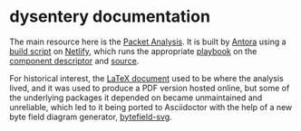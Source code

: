 # dysentery documentation

The main resource here is the [Packet
Analysis](https://djl-analysis.deepsymmetry.org/). It is built by
[Antora](https://antora.org) using a [build script](build.sh) on
[Netlify](https://netlify.com), which runs the appropriate
[playbook](netlify.yml) on the [component descriptor](antora.yml) and
[source](modules/ROOT).

For historical interest, the [LaTeX document](Analysis.tex) used to be
where the analysis lived, and it was used to produce a PDF version
hosted online, but some of the underlying packages it depended on
became unmaintained and unreliable, which led to it being ported to
Asciidoctor with the help of a new byte field diagram generator,
[bytefield-svg](https://github.com/Deep-Symmetry/bytefield-svg#bytefield-svg).
